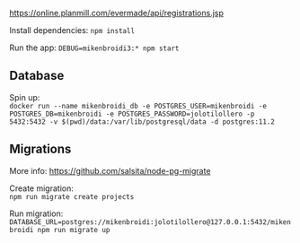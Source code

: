 https://online.planmill.com/evermade/api/registrations.jsp

Install dependencies:
`npm install`

Run the app:
`DEBUG=mikenbroidi3:* npm start`

## Database

Spin up:  
`docker run --name mikenbroidi_db -e POSTGRES_USER=mikenbroidi -e POSTGRES_DB=mikenbroidi -e POSTGRES_PASSWORD=jolotilollero -p 5432:5432 -v $(pwd)/data:/var/lib/postgresql/data -d postgres:11.2`

## Migrations

More info:
https://github.com/salsita/node-pg-migrate

Create migration:  
`npm run migrate create projects`

Run migration:
`DATABASE_URL=postgres://mikenbroidi:jolotilollero@127.0.0.1:5432/mikenbroidi npm run migrate up`
